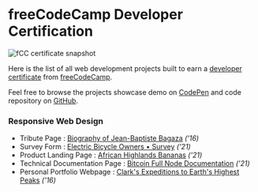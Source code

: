 # freeCodeCamp Developer Certification  

<img src="https://daqhris.com/image/freeCodeCamp-ResponsiveWebDesign.png" alt="fCC certificate snapshot">  


Here is the list of all web development projects built to earn a [developer certificate](https://www.freecodecamp.org/certification/daqhris/responsive-web-design) from [freeCodeCamp](https://www.freecodecamp.org/daqhris). 

Feel free to browse the projects showcase demo on [CodePen](https://codepen.io/collection/XbrkxM) and code repository on [GitHub](https://github.com/daqhris/daqhris.github.io/tree/master/projects).  

### Responsive Web Design     

* Tribute Page :  [Biography of Jean-Baptiste Bagaza](https://daqhris.com/projects/tribute-page/bagaza-bio) _('16)_  
* Survey Form :  [Electric Bicycle Owners • Survey](https://daqhris.com/projects/survey-form/electric-bicycle-owners) _('21)_  
* Product Landing Page :  [African Highlands Bananas](https://daqhris.com/projects/product-page/african-highlands-bananas) _('21)_ 
* Technical Documentation Page :  [Bitcoin Full Node Documentation](https://daqhris.com/projects/tech-documentation/btc-full-node) _('21)_  
* Personal Portfolio Webpage : [Clark's Expeditions to Earth's Highest Peaks](https://daqhris.com/projects/portfolio-page/clark-travel-photo)  _('16)_  

